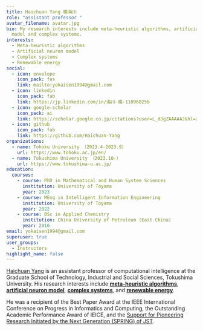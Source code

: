 ```yaml
---
title: Haichuan Yang 楊海川
role: "assistant professor "
avatar_filename: avatar.jpg
bio: My research interests include meta-heuristic algorithms, artificial neuron
  model and complex systems.
interests:
  - Meta-heuristic algorithms
  - Artificial neuron model
  - Complex systems
  - Renewable energy
social:
  - icon: envelope
    icon_pack: fas
    link: mailto:yokaisen1994@gmail.com
  - icon: linkedin
    icon_pack: fab
    link: https://jp.linkedin.com/in/海川-楊-11096025b
  - icon: google-scholar
    icon_pack: ai
    link: https://scholar.google.co.jp/citations?user=L_dJgZAAAAAJ&hl=zh-CN
  - icon: github
    icon_pack: fab
    link: https://github.com/Haichuan-Yang
organizations:
  - name: Tohoku University （2023.4-2023.9）
    url: https://www.tohoku.ac.jp/en/
  - name: Tokushima University （2023.10-）
    url: https://www.tokushima-u.ac.jp/
education:
  courses:
    - course: PhD in Mathematical and Human System Sciences
      institution: University of Toyama
      year: 2023
    - course: MEng in Intelligent Information Engineering
      institution: University of Toyama
      year: 2022
    - course: BSc in Applied Chemistry
      institution: China University of Petroleum (East China)
      year: 2016
email: yokaisen1994@gmail.com
superuser: true
user_groups:
  - Instructors
highlight_name: false
---
```

[Haichuan Yang](http://pub2.db.tokushima-u.ac.jp/ERD/person/403387/profile-ja.html) is an assistant professor of computational intelligence at the [](http://www.ic.is.tohoku.ac.jp/ja/)Graduate School of Technology, Industrial and Social Sciences, Tokushima University. His research interests include **[meta-heuristic algorithms](https://velvety-frangollo-5d54c2.netlify.app/event/optimization-and-improvement-of-metaheuristic-algorithms/)**, **[artificial neuron model](https://velvety-frangollo-5d54c2.netlify.app/event/optimization-and-application-of-dendritic-neuron-model/)**,  **[complex systems](https://velvety-frangollo-5d54c2.netlify.app/event/analyzing-metaheuristic-algorithm-structures-using-population-interaction-networks/)**, and **[renewable energy](https://velvety-frangollo-5d54c2.netlify.app/event/renewable-energy-engineering-optimization/)**. 

He was a recipient of the Best Paper Award at the IEEE International Conference on Progress in Informatics and Computing, the Outstanding Academic Performance Award of IEICE, and the [Support for Pioneering Research Initiated by the Next Generation (SPRING) of JST](https://promotion-research.ctg.u-toyama.ac.jp/spring-student/yang_r4/).